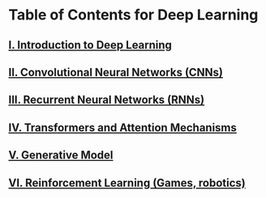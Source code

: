 # Table of Contents for Deep Learning

## [I. Introduction to Deep Learning](https://github.com/yangshiteng/Data-Science-Learning-Path/blob/main/deep_learning/toc_introduction.md)
  
## [II. Convolutional Neural Networks (CNNs)](https://github.com/yangshiteng/Data-Science-Learning-Path/blob/main/deep_learning/toc_cnns.md)

## [III. Recurrent Neural Networks (RNNs)](https://github.com/yangshiteng/Data-Science-Learning-Path/blob/main/deep_learning/toc_rnns.md)

## [IV. Transformers and Attention Mechanisms](https://github.com/yangshiteng/Data-Science-Learning-Path/blob/main/deep_learning/toc_transformers.md)

## [V. Generative Model](https://github.com/yangshiteng/Data-Science-Learning-Path/blob/main/deep_learning/toc_generative_model.md)

## [VI. Reinforcement Learning (Games, robotics)]()







